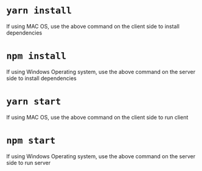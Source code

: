 # `yarn install`
If using MAC OS,
use the above command on the client side to install dependencies

# `npm install`
If using Windows Operating system,
use the above command on the server side to install dependencies

# `yarn start`
If using MAC OS,
use the above command on the client side to run client 

# `npm start`
If using Windows Operating system,
use the above command on the server side to run server
